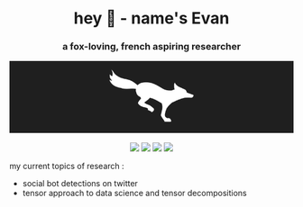 <h1 align="center">hey 🦊 - name's Evan</h1>
<h3 align="center">a fox-loving, french aspiring researcher</h3>

<p align="center">
  <img src="banner.gif" alt="GIF d'un renard blanc courant sur un fond noir">
</p>

<p align="center">
  <img src="https://img.shields.io/badge/python-22092C?style=for-the-badge&logo=python&logoColor=white">
  <img src="https://img.shields.io/badge/Spark-872341?style=for-the-badge&logo=apachespark&logoColor=white)">
  <img src="https://img.shields.io/badge/Scala-BE3144?style=for-the-badge&logo=scala&logoColor=white">
  <img src="https://img.shields.io/badge/c++-F05941?style=for-the-badge&logo=c%2B%2B&logoColor=white">
</p>

my current topics of research :
- social bot detections on twitter
- tensor approach to data science and tensor decompositions
